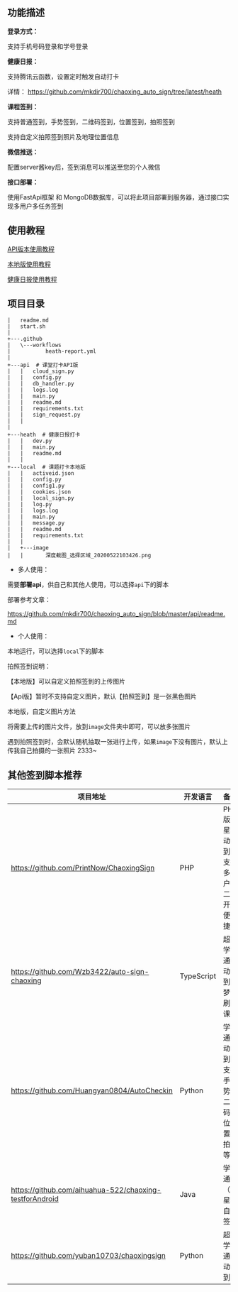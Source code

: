 ## 功能描述

**登录方式：**

支持手机号码登录和学号登录

**健康日报：**   

支持腾讯云函数，设置定时触发自动打卡

详情： https://github.com/mkdir700/chaoxing_auto_sign/tree/latest/heath

**课程签到：**

支持普通签到，手势签到，二维码签到，位置签到，拍照签到

支持自定义拍照签到照片及地理位置信息

**微信推送：**

配置server酱key后，签到消息可以推送至您的个人微信

**接口部署：**

使用FastApi框架 和 MongoDB数据库，可以将此项目部署到服务器，通过接口实现多用户多任务签到

## 使用教程

[API版本使用教程](https://github.com/mkdir700/chaoxing_auto_sign/tree/latest/api)

[本地版使用教程](https://github.com/mkdir700/chaoxing_auto_sign/tree/latest/local)

[健康日报使用教程](https://github.com/mkdir700/chaoxing_auto_sign/tree/latest/heath)

## 项目目录

```
|   readme.md
|   start.sh
|
+---.github
|   \---workflows
|           heath-report.yml
|
+---api  # 课堂打卡API版
|   |   cloud_sign.py
|   |   config.py
|   |   db_handler.py
|   |   logs.log
|   |   main.py
|   |   readme.md
|   |   requirements.txt
|   |   sign_request.py
|   |
|
+---heath  # 健康日报打卡
|   |   dev.py
|   |   main.py
|   |   readme.md
|   |
+---local  # 课题打卡本地版
|   |   activeid.json
|   |   config.py
|   |   config1.py
|   |   cookies.json
|   |   local_sign.py
|   |   log.py
|   |   logs.log
|   |   main.py
|   |   message.py
|   |   readme.md
|   |   requirements.txt
|   |
|   +---image
|   |       深度截图_选择区域_20200522103426.png
```

- 多人使用：

需要**部署api**，供自己和其他人使用，可以选择`api`下的脚本

部署参考文章：

https://github.com/mkdir700/chaoxing_auto_sign/blob/master/api/readme.md

- 个人使用：

本地运行，可以选择`local`下的脚本

拍照签到说明：

【本地版】可以自定义拍照签到的上传图片

【Api版】暂时不支持自定义图片，默认【拍照签到】是一张黑色图片

本地版，自定义图片方法

将需要上传的图片文件，放到`image`文件夹中即可，可以放多张图片

遇到拍照签到时，会默认随机抽取一张进行上传，如果`image`下没有图片，默认上传我自己拍摄的一张照片 2333~


## 其他签到脚本推荐


| 项目地址                                                | 开发语言   | 备注                                           |
| ------------------------------------------------------- | ---------- | ---------------------------------------------- |
| https://github.com/PrintNow/ChaoxingSign                | PHP        | PHP版超星自动签到，支持多用户，二次开发便捷！|
| https://github.com/Wzb3422/auto-sign-chaoxing           | TypeScript | 超星学习通自动签到，梦中刷网课       |
| https://github.com/Huangyan0804/AutoCheckin             | Python     | 学习通自动签到，支持手势，二维码，位置，拍照等 |
| https://github.com/aihuahua-522/chaoxing-testforAndroid | Java       | 学习通（超星）自动签到               |
| https://github.com/yuban10703/chaoxingsign              | Python     | 超星学习通自动签到                   |
